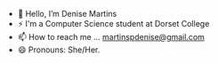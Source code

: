- 👋 Hello, I’m Denise Martins
- ⚡ I'm a Computer Science student at Dorset College  
- 📫 How to reach me ... martinspdenise@gmail.com
- 😄 Pronouns: She/Her.
  

<!---
martinsdenise/martinsdenise is a ✨ special ✨ repository because its `README.md` (this file) appears on your GitHub profile.
You can click the Preview link to take a look at your changes.
--->
